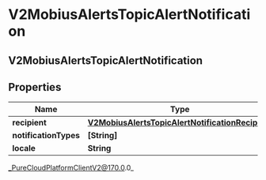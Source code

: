 # V2MobiusAlertsTopicAlertNotification

## V2MobiusAlertsTopicAlertNotification

## Properties

|Name | Type | Description | Notes|
|------------ | ------------- | ------------- | -------------|
| **recipient** | [**V2MobiusAlertsTopicAlertNotificationRecipient**](V2MobiusAlertsTopicAlertNotificationRecipient) |  | [optional] |
| **notificationTypes** | **[String]** |  | [optional] |
| **locale** | **String** |  | [optional] |



_PureCloudPlatformClientV2@170.0.0_
